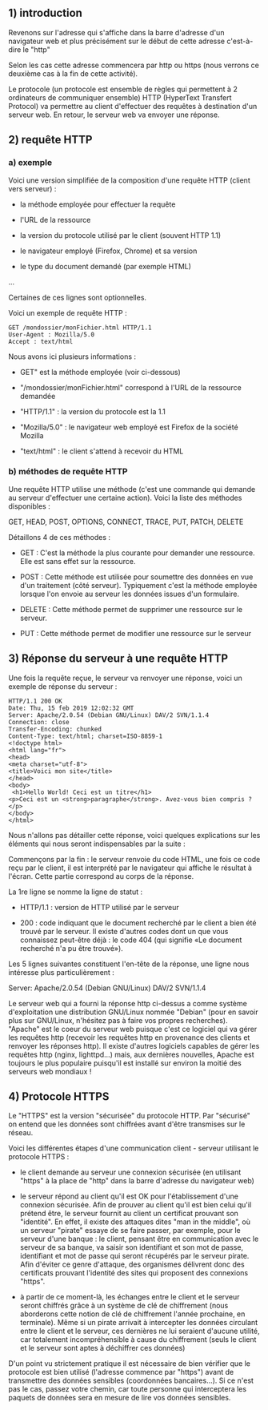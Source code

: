 ## 1) introduction

Revenons sur l'adresse qui s'affiche dans la barre d'adresse d'un navigateur web et plus précisément sur le début de cette adresse c'est-à-dire le "http"

Selon les cas cette adresse commencera par http ou https (nous verrons ce deuxième cas à la fin de cette activité).

Le protocole (un protocole est ensemble de règles qui permettent à 2 ordinateurs de communiquer ensemble) HTTP (HyperText Transfert Protocol) va permettre au client d'effectuer des requêtes à destination d'un serveur web. En retour, le serveur web va envoyer une réponse.

## 2) requête HTTP

### a) exemple 

Voici une version simplifiée de la composition d'une requête HTTP (client vers serveur) :

- la méthode employée pour effectuer la requête

- l'URL de la ressource

- la version du protocole utilisé par le client (souvent HTTP 1.1)

- le navigateur employé (Firefox, Chrome) et sa version

- le type du document demandé (par exemple HTML)

...

Certaines de ces lignes sont optionnelles.

Voici un exemple de requête HTTP :

```
GET /mondossier/monFichier.html HTTP/1.1
User-Agent : Mozilla/5.0
Accept : text/html
```

Nous avons ici plusieurs informations :

- GET" est la méthode employée (voir ci-dessous)

- "/mondossier/monFichier.html" correspond à l'URL de la ressource demandée

- "HTTP/1.1" : la version du protocole est la 1.1

- "Mozilla/5.0" : le navigateur web employé est Firefox de la société Mozilla

- "text/html" : le client s'attend à recevoir du HTML

### b) méthodes de requête HTTP

Une requête HTTP  utilise une méthode (c'est une commande qui demande au serveur d'effectuer une certaine action). Voici la liste des méthodes disponibles :

GET, HEAD, POST, OPTIONS, CONNECT, TRACE, PUT, PATCH, DELETE

Détaillons 4 de ces méthodes :

- GET : C'est la méthode la plus courante pour demander une ressource. Elle est sans effet sur la ressource.

- POST : Cette méthode est utilisée pour soumettre des données en vue d'un traitement (côté serveur). Typiquement c'est la méthode employée lorsque l'on envoie au serveur les données issues d'un formulaire.

- DELETE : Cette méthode permet de supprimer une ressource sur le serveur.

- PUT : Cette méthode permet de modifier une ressource sur le serveur

## 3) Réponse du serveur à une requête HTTP

Une fois la requête reçue, le serveur va renvoyer une réponse, voici un exemple de réponse du serveur :

```
HTTP/1.1 200 OK
Date: Thu, 15 feb 2019 12:02:32 GMT
Server: Apache/2.0.54 (Debian GNU/Linux) DAV/2 SVN/1.1.4
Connection: close
Transfer-Encoding: chunked
Content-Type: text/html; charset=ISO-8859-1
<!doctype html>
<html lang="fr">
<head>
<meta charset="utf-8">
<title>Voici mon site</title>
</head>
<body>
 <h1>Hello World! Ceci est un titre</h1>
<p>Ceci est un <strong>paragraphe</strong>. Avez-vous bien compris ?</p>
</body>
</html>
```

Nous n'allons pas détailler cette réponse, voici quelques explications sur les éléments qui nous seront indispensables par la suite :

Commençons par la fin : le serveur renvoie du code HTML, une fois ce code reçu par le client, il est interprété par le navigateur qui affiche le résultat à l'écran. Cette partie correspond au corps de la réponse.

La 1re ligne se nomme la ligne de statut :

- HTTP/1.1 : version de HTTP utilisé par le serveur

- 200 : code indiquant que le document recherché par le client a bien été trouvé par le serveur. Il existe d'autres codes dont un que vous connaissez peut-être déjà : le code 404 (qui signifie  «Le document recherché n'a pu être trouvé»).

Les 5 lignes suivantes constituent l'en-tête de la réponse, une ligne nous intéresse plus particulièrement :

Server: Apache/2.0.54 (Debian GNU/Linux) DAV/2 SVN/1.1.4

Le serveur web qui a fourni la réponse http ci-dessus a comme système d'exploitation une distribution GNU/Linux nommée "Debian" (pour en savoir plus sur GNU/Linux, n'hésitez pas à faire vos propres recherches). "Apache" est le coeur du serveur web puisque c'est ce logiciel qui va gérer les requêtes http (recevoir les requêtes http en provenance des clients et renvoyer les réponses http). Il existe d'autres logiciels capables de gérer les requêtes http (nginx, lighttpd...) mais, aux dernières nouvelles, Apache est toujours le plus populaire puisqu'il est installé sur environ la moitié des serveurs web mondiaux !

## 4) Protocole HTTPS

Le "HTTPS" est la version "sécurisée" du protocole HTTP. Par "sécurisé" on entend que les données sont chiffrées avant d'être transmises sur le réseau.

Voici les différentes étapes d'une communication client - serveur utilisant le protocole HTTPS :

- le client demande au serveur une connexion sécurisée (en utilisant "https" à la place de "http" dans la barre d'adresse du navigateur web)

- le serveur répond au client qu'il est OK pour l'établissement d'une connexion sécurisée. Afin de prouver au client qu'il est bien celui qu'il prétend être, le serveur fournit au client un certificat prouvant son "identité". En effet, il existe des attaques dites "man in the middle", où un serveur "pirate" essaye de se faire passer, par exemple, pour le serveur d'une banque : le client, pensant être en communication avec le serveur de sa banque, va saisir son identifiant et son mot de passe, identifiant et mot de passe qui seront récupérés par le serveur pirate. Afin d'éviter ce genre d'attaque, des organismes délivrent donc des certificats prouvant l'identité des sites qui proposent des connexions "https".

- à partir de ce moment-là, les échanges entre le client et le serveur seront chiffrés grâce à un système de clé de chiffrement (nous aborderons cette notion de clé de chiffrement l'année prochaine, en terminale). Même si un pirate arrivait à intercepter les données circulant entre le client et le serveur, ces dernières ne lui seraient d'aucune utilité, car totalement incompréhensible à cause du chiffrement (seuls le client et le serveur sont aptes à déchiffrer ces données)

D'un point vu strictement pratique il est nécessaire de bien vérifier que le protocole est bien utilisé (l'adresse commence par "https") avant de transmettre des données sensibles (coordonnées bancaires...). Si ce n'est pas le cas, passez votre chemin, car toute personne qui interceptera les paquets de données sera en mesure de lire vos données sensibles.